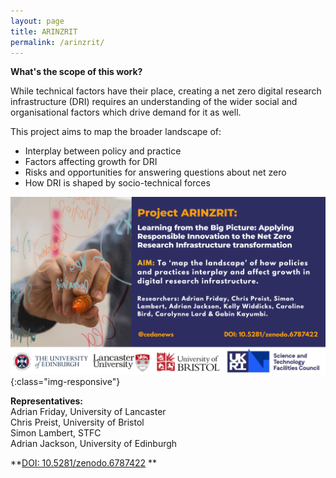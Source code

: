 ```yaml
---
layout: page
title: ARINZRIT
permalink: /arinzrit/
---
```


**What's the scope of this work?**

While technical factors have their place, creating a net zero digital research infrastructure (DRI) requires an understanding of the wider social and organisational factors which drive demand for it as well. 

This project aims to map the broader landscape of: <br>
  - Interplay between policy and practice
  - Factors affecting growth for DRI
  - Risks and opportunities for answering questions about net zero
  - How DRI is shaped by socio-technical forces

![arinzrit](/images/1.png){:class="img-responsive"} 


**Representatives:** <br>
Adrian Friday, University of Lancaster <br>
Chris Preist, University of Bristol <br>
Simon Lambert, STFC <br>
Adrian Jackson, University of Edinburgh <br>

**[DOI: 10.5281/zenodo.6787422](https://zenodo.org/record/6787422#.YtVTETfMI2w%2F) **
